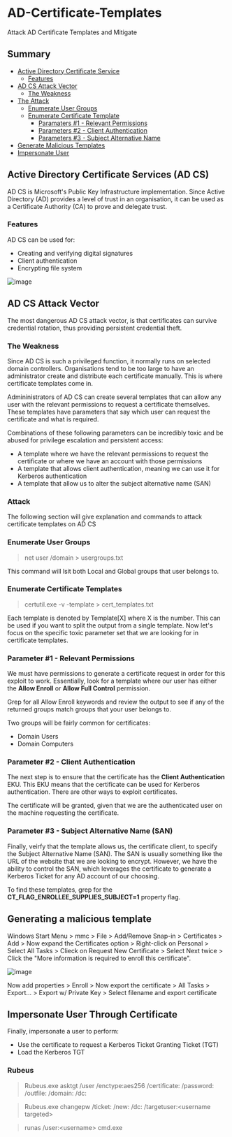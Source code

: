 # AD-Certificate-Templates
Attack AD Certificate Templates and Mitigate


## Summary
- [Active Directory Certificate Service](https://github.com/MalwareBen/AD-Certificate-Templates/edit/main/README.md#active-directory-certificate-services-ad-cs)
  - [Features](https://github.com/MalwareBen/AD-Certificate-Templates/edit/main/README.md#features)  
- [AD CS Attack Vector](https://github.com/MalwareBen/AD-Certificate-Templates/edit/main/README.md#ad-cs-attack-vector)
  - [The Weakness](https://github.com/MalwareBen/AD-Certificate-Templates/edit/main/README.md#the-weakness)
- [The Attack](https://github.com/MalwareBen/AD-Certificate-Templates/edit/main/README.md#attack)
  - [Enumerate User Groups](https://github.com/MalwareBen/AD-Certificate-Templates/edit/main/README.md#enumerate-user-groups) 
  - [Enumerate Certificate Template](https://github.com/MalwareBen/AD-Certificate-Templates/edit/main/README.md#enumerate-certificate-templates)
    - [Paramaters #1 - Relevant Permissions](https://github.com/MalwareBen/AD-Certificate-Templates/edit/main/README.md#parameter-1---relevant-permissions)
    - [Parameters #2 - Client Authentication](https://github.com/MalwareBen/AD-Certificate-Templates/edit/main/README.md#parameter-2---client-authentication)
    - [Parameters #3 - Subject Alternative Name](https://github.com/MalwareBen/AD-Certificate-Templates/edit/main/README.md#parameter-3---subject-alternative-name-san)
- [Generate Malicious Templates](https://github.com/MalwareBen/AD-Certificate-Templates/edit/main/README.md#generating-a-malicious-template)
- [Impersonate User](https://github.com/MalwareBen/AD-Certificate-Templates/edit/main/README.md#impersonate-user-through-certificate)



## Active Directory Certificate Services (AD CS)

AD CS is Microsoft's Public Key Infrastructure implementation. Since Active Directory (AD) provides a level of trust in an organisation, it can be used as a Certificate Authority (CA) to prove and delegate trust.

### Features
AD CS can be used for:
- Creating and verifying digital signatures
- Client authentication
- Encrypting file system

![image](https://user-images.githubusercontent.com/88256245/168492603-af3e8b8b-2069-485c-baee-d57fcfcf99e0.png)

## AD CS Attack Vector
The most dangerous AD CS attack vector, is that certificates can survive credential rotation, thus providing persistent credential theft.

### The Weakness
Since AD CS is such a privileged function, it normally runs on selected domain controllers. Organisations tend to be too large to have an administrator create and distribute each certificate manually. This is where certificate templates come in.

Admininistrators of AD CS can create several templates that can allow any user with the relevant permissions to request a certificate themselves. These templates have parameters that say which user can request the certificate and what is required.

Combinations of these following parameters can be incredibly toxic and be abused for privilege escalation and persistent access:
- A template where we have the relevant permissions to request the certificate or where we have an account with those permissions
- A template that allows client authentication, meaning we can use it for Kerberos authentication
- A template that allow us to alter the subject alternative name (SAN)

### Attack
The following section will give explanation and commands to attack certificate templates on AD CS

### Enumerate User Groups
> net user <username> /domain > usergroups.txt

This command will lsit both Local and Global groups that user belongs to.

### Enumerate Certificate Templates
> certutil.exe -v -template > cert_templates.txt

Each template is denoted by Template[X] where X is the number. This can be used if you want to split the output from a single template. Now let's focus on the specific toxic parameter set that we are looking for in certificate templates.

### Parameter #1 - Relevant Permissions
We must have permissions to generate a certificate request in order for this exploit to work. Essentially, look for a template where our user has either the **Allow Enroll** or **Allow Full Control** permission.

Grep for all Allow Enroll keywords and review the output to see if any of the returned groups match groups that your user belongs to.
  
Two groups will be fairly common for certificates:
- Domain Users
- Domain Computers 

### Parameter #2 - Client Authentication
  The next step is to ensure that the certificate has the **Client Authentication** EKU. This EKU means that the certificate can be used for Kerberos authentication. There are other ways to exploit certificates.
  
  The certificate will be granted, given that we are the authenticated user on the machine requesting the certificate.
  
### Parameter #3 - Subject Alternative Name (SAN)
  Finally, veirfy that the template allows us, the certificate client, to specify the Subject Alternative Name (SAN). The SAN is usually something like the URL of the website that we are looking to encrypt. However, we have the ability to control the SAN, which leverages the certificate to generate a Kerberos Ticket for any AD account of our choosing.
  
  To find these templates, grep for the **CT_FLAG_ENROLLEE_SUPPLIES_SUBJECT=1** property flag.
  
## Generating a malicious template
Windows Start Menu > mmc > File > Add/Remove Snap-in > Certificates > Add > Now expand the Certificates option > Right-click on Personal > Select All Tasks > Clieck on Request New Certificate > Select Next twice > Click the "More information is required to enroll this certificate".

  ![image](https://user-images.githubusercontent.com/88256245/168494586-3bfed49d-75f8-4931-abb6-f4a2c92b4b5b.png)
  
  Now add properties > Enroll > Now export the certificate > All Tasks > Export... > Export w/ Private Key > Select filename and export certificate
  
## Impersonate User Through Certificate
  Finally, impersonate a user to perform:
  - Use the certificate to request a Kerberos Ticket Granting Ticket (TGT)
  - Load the Kerberos TGT

  ### Rubeus
  > Rubeus.exe asktgt /user<username> /enctype:aes256 /certificate:<path to cert> /password:<cert file pass> /outfile:<name of file to write> /domain:<domain name> /dc:<IP>
  
  > Rubeus.exe changepw /ticket:<path to ticket> /new:<new pass for user> /dc:<domain> /targetuser:<domain>\<username targeted>
  
  > runas /user:<domain>\<username> cmd.exe
  
  
